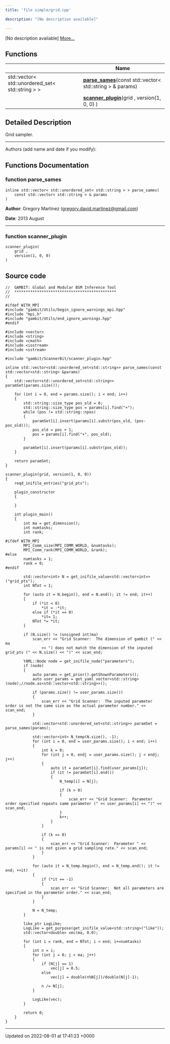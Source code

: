 ```yaml
---
title: 'file simple/grid.cpp'

description: "[No description available]"

---
```







[No description available] [More...](#detailed-description)

## Functions

|                | Name           |
| -------------- | -------------- |
| std::vector< std::unordered_set< std::string > > | **[parse_sames](/documentation/code/gambit_sphinx/files/grid_8cpp/#function-parse-sames)**(const std::vector< std::string > & params) |
| | **[scanner_plugin](/documentation/code/gambit_sphinx/files/grid_8cpp/#function-scanner-plugin)**(grid , version(1, 0, 0) ) |

## Detailed Description


Grid sampler.



------------------

Authors (add name and date if you modify): 


## Functions Documentation

### function parse_sames

```
inline std::vector< std::unordered_set< std::string > > parse_sames(
    const std::vector< std::string > & params
)
```


**Author**: Gregory Martinez ([gregory.david.martinez@gmail.com](mailto:gregory.david.martinez@gmail.com)) 

**Date**: 2013 August



------------------


### function scanner_plugin

```
scanner_plugin(
    grid ,
    version(1, 0, 0) 
)
```




## Source code

```
//  GAMBIT: Global and Modular BSM Inference Tool
//  *********************************************
//

#ifdef WITH_MPI
#include "gambit/Utils/begin_ignore_warnings_mpi.hpp"
#include "mpi.h"
#include "gambit/Utils/end_ignore_warnings.hpp"
#endif

#include <vector>
#include <string>
#include <cmath>
#include <iostream>
#include <sstream>

#include "gambit/ScannerBit/scanner_plugin.hpp"

inline std::vector<std::unordered_set<std::string>> parse_sames(const std::vector<std::string> &params)
{
    std::vector<std::unordered_set<std::string>> paramSet(params.size());
    
    for (int i = 0, end = params.size(); i < end; i++)
    {
        std::string::size_type pos_old = 0;
        std::string::size_type pos = params[i].find("+");
        while (pos != std::string::npos)
        {
            paramSet[i].insert(params[i].substr(pos_old, (pos-pos_old)));
            pos_old = pos + 1;
            pos = params[i].find("+", pos_old);
        }

        paramSet[i].insert(params[i].substr(pos_old));
    }
    
    return paramSet;
}

scanner_plugin(grid, version(1, 0, 0))
{
    reqd_inifile_entries("grid_pts");
    
    plugin_constructor
    {
        
    }

    int plugin_main()
    {
        int ma = get_dimension();
        int numtasks;
        int rank;
        
#ifdef WITH_MPI
        MPI_Comm_size(MPI_COMM_WORLD, &numtasks);
        MPI_Comm_rank(MPI_COMM_WORLD, &rank);
#else
        numtasks = 1;
        rank = 0;
#endif

        std::vector<int> N = get_inifile_value<std::vector<int>>("grid_pts");
        int NTot = 1;

        for (auto it = N.begin(), end = N.end(); it != end; it++)
        {
            if (*it < 0)
                *it = -*it;
            else if (*it == 0)
                *it= 1;
            NTot *= *it;
        }

        if (N.size() != (unsigned int)ma)
            scan_err << "Grid Scanner:  The dimension of gambit (" << ma
                << ") does not match the dimension of the inputed grid_pts (" << N.size() << ")" << scan_end;
              
        YAML::Node node = get_inifile_node("parameters");
        if (node)
        {
            auto params = get_prior().getShownParameters();
            auto user_params = get_yaml_vector<std::string>(node);//node.as<std::vector<std::string>>();
            
            if (params.size() != user_params.size())
            {
                scan_err << "Grid Scanner:  The inputed parameter order is not the same size as the actual parameter number." << scan_end;
            }
            
            std::vector<std::unordered_set<std::string>> paramSet = parse_sames(params);
            
            std::vector<int> N_temp(N.size(), -1);
            for (int i = 0, end = user_params.size(); i < end; i++)
            {
                int k = 0;
                for (int j = 0, endj = user_params.size(); j < endj; j++)
                {
                    auto it = paramSet[i].find(user_params[j]);
                    if (it != paramSet[i].end())
                    {
                        N_temp[i] = N[j];
                        
                        if (k > 0)
                        {
                            scan_err << "Grid Scanner:  Parameter order specified repeats same parameter (" << user_params[i] << ")" << scan_end;
                        }
                        k++;
                    }
                }
                
                if (k == 0)
                {
                    scan_err << "Grid Scanner:  Parameter " << params[i] << " is not given a grid sampling rate." << scan_end;
                }
            }
            
            for (auto it = N_temp.begin(), end = N_temp.end(); it != end; ++it)
            {
                if (*it == -1)
                {
                    scan_err << "Grid Scanner:  Not all parameters are specified in the parameter order." << scan_end;
                }
            }
            
            N = N_temp;
        }

        like_ptr LogLike;
        LogLike = get_purpose(get_inifile_value<std::string>("like"));
        std::vector<double> vec(ma, 0.0);

        for (int i = rank, end = NTot; i < end; i+=numtasks)
        {
            int n = i;
            for (int j = 0; j < ma; j++)
            {
                if (N[j] == 1)
                    vec[j] = 0.5;
                else
                    vec[j] = double(n%N[j])/double(N[j]-1);

                n /= N[j];
            }

            LogLike(vec);
        }

        return 0;
    }
}
```


-------------------------------

Updated on 2022-08-01 at 17:41:23 +0000
